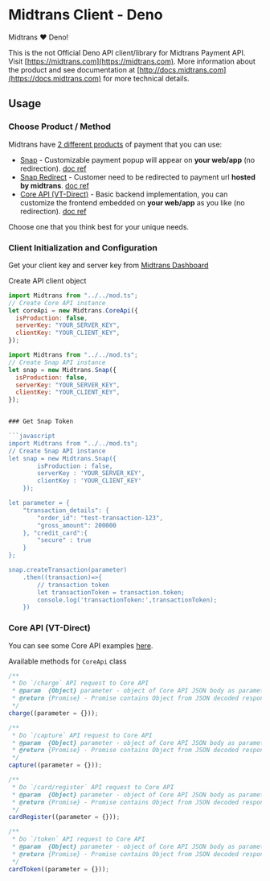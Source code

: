 # Midtrans Client - Deno

Midtrans ❤️ Deno!

This is the not Official Deno API client/library for Midtrans Payment API. Visit [https://midtrans.com](https://midtrans.com). More information about the product and see documentation at [http://docs.midtrans.com](https://docs.midtrans.com) for more technical details.

## Usage

### Choose Product / Method

Midtrans have [2 different products](https://docs.midtrans.com/en/welcome/index.html) of payment that you can use:

- [Snap](#22A-snap) - Customizable payment popup will appear on **your web/app** (no redirection). [doc ref](https://snap-docs.midtrans.com/)
- [Snap Redirect](#22B-snap-redirect) - Customer need to be redirected to payment url **hosted by midtrans**. [doc ref](https://snap-docs.midtrans.com/)
- [Core API (VT-Direct)](#22C-core-api-vt-direct) - Basic backend implementation, you can customize the frontend embedded on **your web/app** as you like (no redirection). [doc ref](https://api-docs.midtrans.com/)

Choose one that you think best for your unique needs.

### Client Initialization and Configuration

Get your client key and server key from [Midtrans Dashboard](https://dashboard.midtrans.com)

Create API client object

```javascript
import Midtrans from "../../mod.ts";
// Create Core API instance
let coreApi = new Midtrans.CoreApi({
  isProduction: false,
  serverKey: "YOUR_SERVER_KEY",
  clientKey: "YOUR_CLIENT_KEY",
});
```

````javascript
import Midtrans from "../../mod.ts";
// Create Snap API instance
let snap = new Midtrans.Snap({
  isProduction: false,
  serverKey: "YOUR_SERVER_KEY",
  clientKey: "YOUR_CLIENT_KEY",
});


### Get Snap Token

```javascript
import Midtrans from "../../mod.ts";
// Create Snap API instance
let snap = new Midtrans.Snap({
        isProduction : false,
        serverKey : 'YOUR_SERVER_KEY',
        clientKey : 'YOUR_CLIENT_KEY'
    });

let parameter = {
    "transaction_details": {
        "order_id": "test-transaction-123",
        "gross_amount": 200000
    }, "credit_card":{
        "secure" : true
    }
};

snap.createTransaction(parameter)
    .then((transaction)=>{
        // transaction token
        let transactionToken = transaction.token;
        console.log('transactionToken:',transactionToken);
    })

````

### Core API (VT-Direct)

You can see some Core API examples [here](examples/coreApi).

Available methods for `CoreApi` class

```javascript
/**
 * Do `/charge` API request to Core API
 * @param  {Object} parameter - object of Core API JSON body as parameter, will be converted to JSON (more params detail refer to: https://api-docs.midtrans.com)
 * @return {Promise} - Promise contains Object from JSON decoded response
 */
charge((parameter = {}));

/**
 * Do `/capture` API request to Core API
 * @param  {Object} parameter - object of Core API JSON body as parameter, will be converted to JSON (more params detail refer to: https://api-docs.midtrans.com)
 * @return {Promise} - Promise contains Object from JSON decoded response
 */
capture((parameter = {}));

/**
 * Do `/card/register` API request to Core API
 * @param  {Object} parameter - object of Core API JSON body as parameter, will be converted to JSON (more params detail refer to: https://api-docs.midtrans.com)
 * @return {Promise} - Promise contains Object from JSON decoded response
 */
cardRegister((parameter = {}));

/**
 * Do `/token` API request to Core API
 * @param  {Object} parameter - object of Core API JSON body as parameter, will be converted to JSON (more params detail refer to: https://api-docs.midtrans.com)
 * @return {Promise} - Promise contains Object from JSON decoded response
 */
cardToken((parameter = {}));
```
